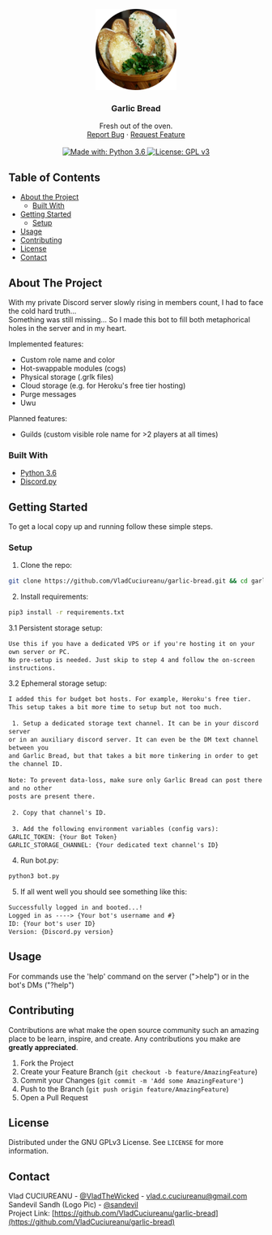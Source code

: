 <!-- PROJECT LOGO -->
<p align="center">
  <a href="https://github.com/VladCuciureanu/garlic-bread">
    <img src="logo.png" alt="Logo" width="160" height="160">
  </a>

  <h3 align="center">Garlic Bread</h3>

  <p align="center">
    Fresh out of the oven.
    <br />
    <a href="https://github.com/VladCuciureanu/garlic-bread/issues">Report Bug</a>
    ·
    <a href="https://github.com/VladCuciureanu/garlic-bread/issues">Request Feature</a>
    <br />
    <br />
    <a href="https://www.python.org/downloads/release/python-360">
      <img alt="Made with: Python 3.6" src="https://img.shields.io/badge/python-3.6-blue.svg" target="_blank" />
    </a>
    <a href="https://www.gnu.org/licenses/gpl-3.0">
      <img alt="License: GPL v3" src="https://img.shields.io/badge/License-GPLv3-blue.svg" target="_blank" />
    </a>
  </p>
</p>



<!-- TABLE OF CONTENTS -->
## Table of Contents

* [About the Project](#about-the-project)
  * [Built With](#built-with)
* [Getting Started](#getting-started)
  * [Setup](#setup)
* [Usage](#usage)
* [Contributing](#contributing)
* [License](#license)
* [Contact](#contact)



<!-- ABOUT THE PROJECT -->
## About The Project

<!-- Photo of this project TBA -->

With my private Discord server slowly rising in members count, I had to face the cold hard truth...\
Something was still missing...
So I made this bot to fill both metaphorical holes in the server and in my heart.

Implemented features:
 * Custom role name and color
 * Hot-swappable modules (cogs)
 * Physical storage (.grlk files)
 * Cloud storage (e.g. for Heroku's free tier hosting)
 * Purge messages
 * Uwu

Planned features:
 * Guilds (custom visible role name for >2 players at all times)

### Built With

* [Python 3.6](https://www.python.org/downloads/release/python-360/)
* [Discord.py](https://github.com/Rapptz/discord.py)



<!-- GETTING STARTED -->
## Getting Started

To get a local copy up and running follow these simple steps.

### Setup

1. Clone the repo:
```sh
git clone https://github.com/VladCuciureanu/garlic-bread.git && cd garlic-bread
```
2. Install requirements:
```sh
pip3 install -r requirements.txt
```
3.1 Persistent storage setup:
```
Use this if you have a dedicated VPS or if you're hosting it on your own server or PC.
No pre-setup is needed. Just skip to step 4 and follow the on-screen instructions.
```
3.2 Ephemeral storage setup:
```
I added this for budget bot hosts. For example, Heroku's free tier.
This setup takes a bit more time to setup but not too much.

 1. Setup a dedicated storage text channel. It can be in your discord server
or in an auxiliary discord server. It can even be the DM text channel between you
and Garlic Bread, but that takes a bit more tinkering in order to get the channel ID.

Note: To prevent data-loss, make sure only Garlic Bread can post there and no other
posts are present there.

 2. Copy that channel's ID. 

 3. Add the following environment variables (config vars):
GARLIC_TOKEN: {Your Bot Token}
GARLIC_STORAGE_CHANNEL: {Your dedicated text channel's ID}
```
4. Run bot.py:
```sh
python3 bot.py
```
5. If all went well you should see something like this:
```
Successfully logged in and booted...!
Logged in as ----> {Your bot's username and #}
ID: {Your bot's user ID}
Version: {Discord.py version}
```



<!-- USAGE EXAMPLES -->
## Usage

For commands use the 'help' command on the server (">help") or in the bot's DMs ("?help")



<!-- CONTRIBUTING -->
## Contributing

Contributions are what make the open source community such an amazing place to be learn, inspire, and create. Any contributions you make are **greatly appreciated**.

1. Fork the Project
2. Create your Feature Branch (`git checkout -b feature/AmazingFeature`)
3. Commit your Changes (`git commit -m 'Add some AmazingFeature'`)
4. Push to the Branch (`git push origin feature/AmazingFeature`)
5. Open a Pull Request



<!-- LICENSE -->
## License

Distributed under the GNU GPLv3 License. See `LICENSE` for more information.



<!-- CONTACT -->
## Contact

Vlad CUCIUREANU - [@VladTheWicked](https://twitter.com/VladTheWicked) - vlad.c.cuciureanu@gmail.com\
Sandevil Sandh (Logo Pic) - [@sandevil](https://unsplash.com/@sandevil)\
Project Link: [https://github.com/VladCuciureanu/garlic-bread](https://github.com/VladCuciureanu/garlic-bread)
